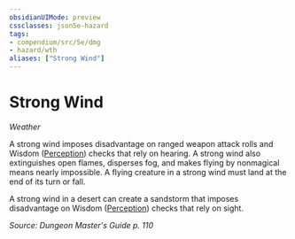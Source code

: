 ```yaml
---
obsidianUIMode: preview
cssclasses: json5e-hazard
tags:
- compendium/src/5e/dmg
- hazard/wth
aliases: ["Strong Wind"]
---
```

# Strong Wind
*Weather*  

A strong wind imposes disadvantage on ranged weapon attack rolls and Wisdom ([Perception](Mechanics/Rules/skills.md#Perception)) checks that rely on hearing. A strong wind also extinguishes open flames, disperses fog, and makes flying by nonmagical means nearly impossible. A flying creature in a strong wind must land at the end of its turn or fall.

A strong wind in a desert can create a sandstorm that imposes disadvantage on Wisdom ([Perception](Mechanics/Rules/skills.md#Perception)) checks that rely on sight.

*Source: Dungeon Master's Guide p. 110*